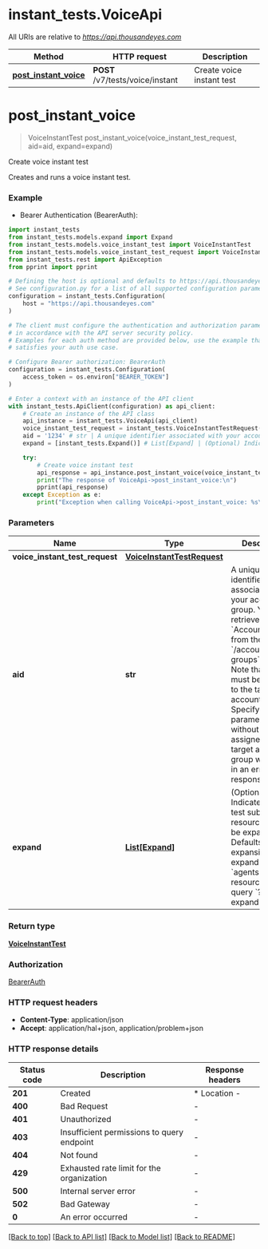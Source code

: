 # instant_tests.VoiceApi

All URIs are relative to *https://api.thousandeyes.com*

Method | HTTP request | Description
------------- | ------------- | -------------
[**post_instant_voice**](VoiceApi.md#post_instant_voice) | **POST** /v7/tests/voice/instant | Create voice instant test


# **post_instant_voice**
> VoiceInstantTest post_instant_voice(voice_instant_test_request, aid=aid, expand=expand)

Create voice instant test

Creates and runs a voice instant test.

### Example

* Bearer Authentication (BearerAuth):

```python
import instant_tests
from instant_tests.models.expand import Expand
from instant_tests.models.voice_instant_test import VoiceInstantTest
from instant_tests.models.voice_instant_test_request import VoiceInstantTestRequest
from instant_tests.rest import ApiException
from pprint import pprint

# Defining the host is optional and defaults to https://api.thousandeyes.com
# See configuration.py for a list of all supported configuration parameters.
configuration = instant_tests.Configuration(
    host = "https://api.thousandeyes.com"
)

# The client must configure the authentication and authorization parameters
# in accordance with the API server security policy.
# Examples for each auth method are provided below, use the example that
# satisfies your auth use case.

# Configure Bearer authorization: BearerAuth
configuration = instant_tests.Configuration(
    access_token = os.environ["BEARER_TOKEN"]
)

# Enter a context with an instance of the API client
with instant_tests.ApiClient(configuration) as api_client:
    # Create an instance of the API class
    api_instance = instant_tests.VoiceApi(api_client)
    voice_instant_test_request = instant_tests.VoiceInstantTestRequest() # VoiceInstantTestRequest | 
    aid = '1234' # str | A unique identifier associated with your account group. You can retrieve your `AccountGroupId` from the `/account-groups` endpoint. Note that you must be assigned to the target account group. Specifying this parameter without being assigned to the target account group will result in an error response. (optional)
    expand = [instant_tests.Expand()] # List[Expand] | (Optional) Indicates if the test sub-resources should be expanded. Defaults to no expansion. To expand the `agents` sub-resource, use the query `?expand=agent`. (optional)

    try:
        # Create voice instant test
        api_response = api_instance.post_instant_voice(voice_instant_test_request, aid=aid, expand=expand)
        print("The response of VoiceApi->post_instant_voice:\n")
        pprint(api_response)
    except Exception as e:
        print("Exception when calling VoiceApi->post_instant_voice: %s\n" % e)
```



### Parameters


Name | Type | Description  | Notes
------------- | ------------- | ------------- | -------------
 **voice_instant_test_request** | [**VoiceInstantTestRequest**](VoiceInstantTestRequest.md)|  | 
 **aid** | **str**| A unique identifier associated with your account group. You can retrieve your &#x60;AccountGroupId&#x60; from the &#x60;/account-groups&#x60; endpoint. Note that you must be assigned to the target account group. Specifying this parameter without being assigned to the target account group will result in an error response. | [optional] 
 **expand** | [**List[Expand]**](Expand.md)| (Optional) Indicates if the test sub-resources should be expanded. Defaults to no expansion. To expand the &#x60;agents&#x60; sub-resource, use the query &#x60;?expand&#x3D;agent&#x60;. | [optional] 

### Return type

[**VoiceInstantTest**](VoiceInstantTest.md)

### Authorization

[BearerAuth](../README.md#BearerAuth)

### HTTP request headers

 - **Content-Type**: application/json
 - **Accept**: application/hal+json, application/problem+json

### HTTP response details

| Status code | Description | Response headers |
|-------------|-------------|------------------|
**201** | Created |  * Location -  <br>  |
**400** | Bad Request |  -  |
**401** | Unauthorized |  -  |
**403** | Insufficient permissions to query endpoint |  -  |
**404** | Not found |  -  |
**429** | Exhausted rate limit for the organization |  -  |
**500** | Internal server error |  -  |
**502** | Bad Gateway |  -  |
**0** | An error occurred |  -  |

[[Back to top]](#) [[Back to API list]](../README.md#documentation-for-api-endpoints) [[Back to Model list]](../README.md#documentation-for-models) [[Back to README]](../README.md)

